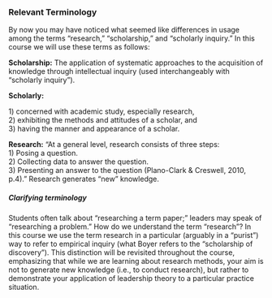 ### Relevant Terminology

By now you may have noticed what seemed like differences in usage among the terms “research,” “scholarship,” and “scholarly inquiry.”  In this course we will use these terms as follows:

**Scholarship:** The application of systematic approaches to the acquisition of knowledge through intellectual inquiry \(used interchangeably with “scholarly inquiry”\).

**Scholarly:**

1\) concerned with academic study, especially research,  
2\) exhibiting the methods and attitudes of a scholar, and  
3\) having the manner and appearance of a scholar.

**Research:** “At a general level, research consists of three steps:  
1\)    Posing a question.  
2\)    Collecting data to answer the question.  
3\)    Presenting an answer to the question \(Plano-Clark & Creswell, 2010, p.4\).” Research generates “new” knowledge.

##### Clarifying terminology

Students often talk about “researching a term paper;” leaders may speak of “researching a problem.” How do we understand the term “research”? In this course we use the term research in a particular \(arguably in a “purist”\) way to refer to empirical inquiry \(what Boyer refers to the “scholarship of discovery”\).  This distinction will be revisited throughout the course, emphasizing that while we are learning about research methods, your aim is not to generate new knowledge \(i.e., to conduct research\), but rather to demonstrate your application of leadership theory to a particular practice situation.

